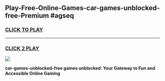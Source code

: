 
## Play-Free-Online-Games-car-games-unblocked-free-Premium #agseq
<h3>
<a href="https://premium.freeplayer.one?title=car-games-unblocked-free&ref=8M">CLICK TO PLAY</a></h3>
<hr>

<h3>
<a href="https://premium.freeplayer.one?title=car-games-unblocked-free&ref=8M">CLICK 2 PLAY</a>
  
</h3>

<a href="https://premium.freeplayer.one?title=car-games-unblocked-free&ref=8M"><img src="https://clearcache.store/games.png"></a>


**car-games-unblocked-free games unblocked: Your Gateway to Fun and Accessible Online Gaming**
